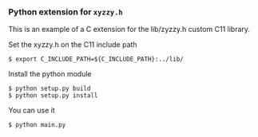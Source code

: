 ### Python extension for `xyzzy.h`

This is an example of a C extension for the lib/zyzzy.h custom C11 library.


Set the xyzzy.h on the C11 include path

    
    $ export C_INCLUDE_PATH=${C_INCLUDE_PATH}:../lib/


Install the python module

    
    $ python setup.py build
    $ python setup.py install


You can use it 

    
    $ python main.py
